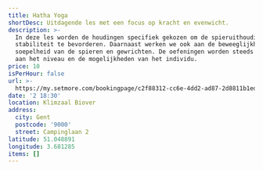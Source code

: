 ```yaml
---
title: Hatha Yoga
shortDesc: Uitdagende les met een focus op kracht en evenwicht.
description: >-
  In deze les worden de houdingen specifiek gekozen om de spieruithouding en de
  stabiliteit te bevorderen. Daarnaast werken we ook aan de beweeglijkheid en
  soepelheid van de spieren en gewrichten. De oefeningen worden steeds aangepast
  aan het niveau en de mogelijkheden van het individu.
price: 10
isPerHour: false
url: >-
  https://my.setmore.com/bookingpage/c2f88312-cc6e-4dd2-ad87-2d8811b1ed3b/bookclass
date: '2 18:30'
location: Klimzaal Biover
address:
  city: Gent
  postcode: '9000'
  street: Campinglaan 2
latitude: 51.048891
longitude: 3.681285
items: []
---
```


